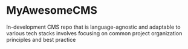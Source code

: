 # MyAwesomeCMS
In-development CMS repo that is language-agnostic and adaptable to various tech stacks involves focusing on common project organization principles and best practice
